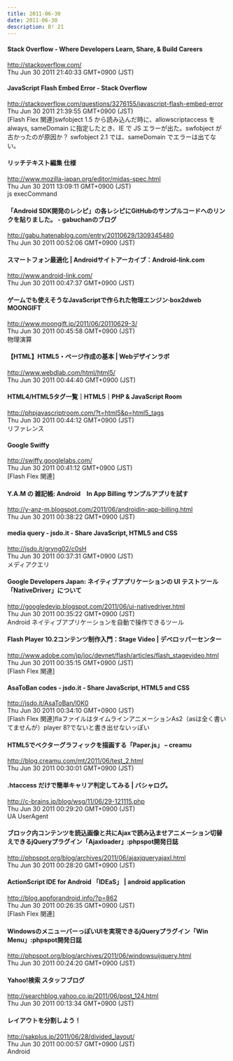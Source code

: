 ```yaml
---
title: 2011-06-30
date: 2011-06-30
description: B! 21
---
```


#### Stack Overflow - Where Developers Learn, Share, & Build Careers
http://stackoverflow.com/<br>
Thu Jun 30 2011 21:40:33 GMT+0900 (JST)<br>


#### JavaScript Flash Embed Error - Stack Overflow
http://stackoverflow.com/questions/3276155/javascript-flash-embed-error<br>
Thu Jun 30 2011 21:39:55 GMT+0900 (JST)<br>
[Flash Flex 関連]swfobject 1.5 から読み込んだ時に、allowscriptaccess を always, sameDomain に指定したとき、IE で JS エラーが出た。swfobject が古かったのが原因か？ swfobject 2.1 では、sameDomain でエラーは出てない。


#### リッチテキスト編集 仕様
http://www.mozilla-japan.org/editor/midas-spec.html<br>
Thu Jun 30 2011 13:09:11 GMT+0900 (JST)<br>
js execCommand


#### 「Android SDK開発のレシピ」の各レシピにGitHubのサンプルコードへのリンクを貼りました。 - gabuchanのブログ
http://gabu.hatenablog.com/entry/20110629/1309345480<br>
Thu Jun 30 2011 00:52:06 GMT+0900 (JST)<br>


#### スマートフォン最適化 | Androidサイトアーカイブ：Android-link.com
http://www.android-link.com/<br>
Thu Jun 30 2011 00:47:37 GMT+0900 (JST)<br>


#### ゲームでも使えそうなJavaScriptで作られた物理エンジン·box2dweb MOONGIFT
http://www.moongift.jp/2011/06/20110629-3/<br>
Thu Jun 30 2011 00:45:58 GMT+0900 (JST)<br>
物理演算


#### 【HTML】HTML5・ページ作成の基本 |  Webデザインラボ
http://www.webdlab.com/html/html5/<br>
Thu Jun 30 2011 00:44:40 GMT+0900 (JST)<br>


#### HTML4/HTML5タグ一覧｜HTML5｜PHP & JavaScript Room
http://phpjavascriptroom.com/?t=html5&p=html5_tags<br>
Thu Jun 30 2011 00:44:12 GMT+0900 (JST)<br>
リファレンス


#### Google Swiffy
http://swiffy.googlelabs.com/<br>
Thu Jun 30 2011 00:41:12 GMT+0900 (JST)<br>
[Flash Flex 関連]


#### Y.A.M の 雑記帳: Android　In App Billing サンプルアプリを試す
http://y-anz-m.blogspot.com/2011/06/androidin-app-billing.html<br>
Thu Jun 30 2011 00:38:22 GMT+0900 (JST)<br>


#### media query - jsdo.it - Share JavaScript, HTML5 and CSS
http://jsdo.it/gryng02/c0sH<br>
Thu Jun 30 2011 00:37:31 GMT+0900 (JST)<br>
メディアクエリ


#### Google Developers Japan: ネイティブアプリケーションの UI テストツール「NativeDriver」について
http://googledevjp.blogspot.com/2011/06/ui-nativedriver.html<br>
Thu Jun 30 2011 00:35:22 GMT+0900 (JST)<br>
Android ネイティブアプリケーションを自動で操作できるツール


#### Flash Player 10.2コンテンツ制作入門：Stage Video | デベロッパーセンター
http://www.adobe.com/jp/joc/devnet/flash/articles/flash_stagevideo.html<br>
Thu Jun 30 2011 00:35:15 GMT+0900 (JST)<br>
[Flash Flex 関連]


#### AsaToBan codes - jsdo.it - Share JavaScript, HTML5 and CSS
http://jsdo.it/AsaToBan/l0K0<br>
Thu Jun 30 2011 00:34:10 GMT+0900 (JST)<br>
[Flash Flex 関連]flaファイルはタイムラインアニメーションAs2（asは全く書いてませんが）player 8?でないと書き出せないッぽい


#### HTML5でベクターグラフィックを描画する「Paper.js」 – creamu
http://blog.creamu.com/mt/2011/06/test_2.html<br>
Thu Jun 30 2011 00:30:01 GMT+0900 (JST)<br>


#### .htaccess だけで簡単キャリア判定してみる | バシャログ。
http://c-brains.jp/blog/wsg/11/06/29-121115.php<br>
Thu Jun 30 2011 00:29:20 GMT+0900 (JST)<br>
UA  UserAgent


#### ブロック内コンテンツを読込画像と共にAjaxで読み込ませアニメーション切替えできるjQueryプラグイン「Ajaxloader」:phpspot開発日誌
http://phpspot.org/blog/archives/2011/06/ajaxjqueryajaxl.html<br>
Thu Jun 30 2011 00:28:20 GMT+0900 (JST)<br>


#### ActionScript IDE for Android 「IDEaS」 | android application
http://blog.appforandroid.info/?p=862<br>
Thu Jun 30 2011 00:26:35 GMT+0900 (JST)<br>
[Flash Flex 関連]


#### WindowsのメニューバーっぽいUIを実現できるjQueryプラグイン「Win Menu」:phpspot開発日誌
http://phpspot.org/blog/archives/2011/06/windowsuijquery.html<br>
Thu Jun 30 2011 00:24:20 GMT+0900 (JST)<br>


#### Yahoo!検索 スタッフブログ
http://searchblog.yahoo.co.jp/2011/06/post_124.html<br>
Thu Jun 30 2011 00:13:34 GMT+0900 (JST)<br>


#### レイアウトを分割しよう！
http://sakplus.jp/2011/06/28/divided_layout/<br>
Thu Jun 30 2011 00:00:57 GMT+0900 (JST)<br>
Android


